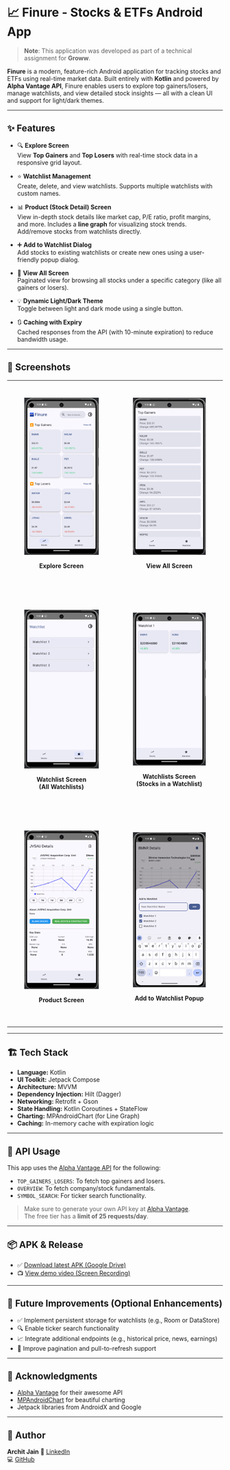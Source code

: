 # 📈 Finure - Stocks & ETFs Android App

> **Note**: This application was developed as part of a technical assignment for **Groww**.

**Finure** is a modern, feature-rich Android application for tracking stocks and ETFs using real-time market data. Built entirely with **Kotlin** and powered by **Alpha Vantage API**, Finure enables users to explore top gainers/losers, manage watchlists, and view detailed stock insights — all with a clean UI and support for light/dark themes.

---

## ✨ Features

- 🔍 **Explore Screen**  
  View **Top Gainers** and **Top Losers** with real-time stock data in a responsive grid layout.

- ⭐ **Watchlist Management**  
  Create, delete, and view watchlists. Supports multiple watchlists with custom names.

- 📊 **Product (Stock Detail) Screen**  
  View in-depth stock details like market cap, P/E ratio, profit margins, and more. Includes a **line graph** for visualizing stock trends. Add/remove stocks from watchlists directly.

- ➕ **Add to Watchlist Dialog**  
  Add stocks to existing watchlists or create new ones using a user-friendly popup dialog.

- 📄 **View All Screen**  
  Paginated view for browsing all stocks under a specific category (like all gainers or losers).

- 💡 **Dynamic Light/Dark Theme**  
  Toggle between light and dark mode using a single button.

- 🔃 **Caching with Expiry**  
  Cached responses from the API (with 10-minute expiration) to reduce bandwidth usage.

---

## 📸 Screenshots

<table>
  <tr>
    <td style="padding: 40px;">
      <img src="screenshots/explore.png" width="300" alt=""/>
      <p align="center"><b>Explore Screen</b></p>
    </td>
    <td style="padding: 40px;">
      <img src="screenshots/view_all.png" width="300"/>
      <p align="center"><b>View All Screen</b></p>
    </td>
  </tr>
  <tr>
    <td style="padding: 40px;">
      <img src="screenshots/watchlist_screen.png" width="300"/>
      <p align="center"><b>Watchlist Screen<br/>(All Watchlists)</b></p>
    </td>
    <td style="padding: 40px;">
      <img src="screenshots/watchlist.png" width="300"/>
      <p align="center"><b>Watchlists Screen<br/>(Stocks in a Watchlist)</b></p>
    </td>
  </tr>
  <tr>
    <td style="padding: 40px;">
      <img src="screenshots/product.png" width="300"/>
      <p align="center"><b>Product Screen</b></p>
    </td>
    <td style="padding: 40px;">
      <img src="screenshots/add_to_watchlist_popup.png" width="300"/>
      <p align="center"><b>Add to Watchlist Popup</b></p>
    </td>
  </tr>
</table>

---

## 🏗️ Tech Stack

- **Language:** Kotlin
- **UI Toolkit:** Jetpack Compose
- **Architecture:** MVVM
- **Dependency Injection:** Hilt (Dagger)
- **Networking:** Retrofit + Gson
- **State Handling:** Kotlin Coroutines + StateFlow
- **Charting:** MPAndroidChart (for Line Graph)
- **Caching:** In-memory cache with expiration logic

---

## 🔗 API Usage

This app uses the [Alpha Vantage API](https://www.alphavantage.co/documentation/) for the following:

- `TOP_GAINERS_LOSERS`: To fetch top gainers and losers.
- `OVERVIEW`: To fetch company/stock fundamentals.
- `SYMBOL_SEARCH`: For ticker search functionality.

> Make sure to generate your own API key at [Alpha Vantage](https://www.alphavantage.co/support/#api-key).  
> The free tier has a **limit of 25 requests/day**.

---

## 📦 APK & Release

- ✅ [Download latest APK (Google Drive)](https://drive.google.com/file/d/1sImhdyLjPuGNm-YgqSbeFHF7VxpFOMIY/view?usp=sharing)
- 📺 [View demo video (Screen Recording)](https://drive.google.com/file/d/1jl6dmets6V-QlWIpsiQ_eWI87xKgVqOX/view?usp=sharing)

---

## 🧠 Future Improvements (Optional Enhancements)

- ✅ Implement persistent storage for watchlists (e.g., Room or DataStore)
- 🔍 Enable ticker search functionality
- 📈 Integrate additional endpoints (e.g., historical price, news, earnings)
- 🔄 Improve pagination and pull-to-refresh support

---

## 🙌 Acknowledgments

- [Alpha Vantage](https://www.alphavantage.co) for their awesome API
- [MPAndroidChart](https://github.com/PhilJay/MPAndroidChart) for beautiful charting
- Jetpack libraries from AndroidX and Google

---

## 👤 Author

**Archit Jain**
💼 [LinkedIn](https://www.linkedin.com/in/archit-jain-3929a024a/)  
💻 [GitHub](https://github.com/architj71)
